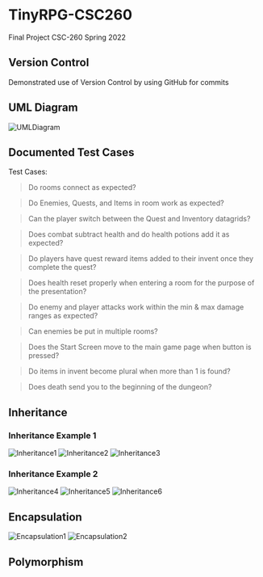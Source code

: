 # TinyRPG-CSC260
Final Project CSC-260 Spring 2022

## Version Control
Demonstrated use of Version Control by using GitHub for commits

## UML Diagram
![UMLDiagram](/README_Assets/UML_Diagram/UML_Diagram.png)

## Documented Test Cases
Test Cases:
> Do rooms connect as expected?

> Do Enemies, Quests, and Items in room work as expected?

> Can the player switch between the Quest and Inventory datagrids?

> Does combat subtract health and do health potions add it as expected?

> Do players have quest reward items added to their invent once they complete the quest?

> Does health reset properly when entering a room for the purpose of the presentation?

> Do enemy and player attacks work within the min & max damage ranges as expected?

> Can enemies be put in multiple rooms?

> Does the Start Screen move to the main game page when button is pressed?

> Do items in invent become plural when more than 1 is found?

> Does death send you to the beginning of the dungeon?

## Inheritance
### Inheritance Example 1
![Inheritance1](/README_Assets/Inheritance/Inheritance_Alive.png)
![Inheritance2](/README_Assets/Inheritance/Inheritance_Alive_Enemy.png)
![Inheritance3](/README_Assets/Inheritance/Inheritance_Alive_Player.png)

### Inheritance Example 2
![Inheritance4](/README_Assets/Inheritance/Inheritance_Item.png)
![Inheritance5](/README_Assets/Inheritance/Inheritance_Item_Weapon.png)
![Inheritance6](/README_Assets/Inheritance/Inheritance_Item_Healing.png)

## Encapsulation
![Encapsulation1](/README_Assets/Encapsulation/Encapsulation_LootItem.png)
![Encapsulation2](/README_Assets/Encapsulation/Encapsulation_Player.png)

## Polymorphism
